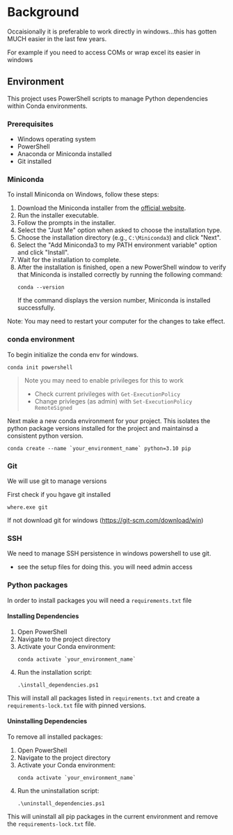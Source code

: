 # Background

Occaisionally it is preferable to work directly in windows...this has gotten MUCH easier in the last few years.

For example if you need to access COMs or wrap excel its easier in windows


## Environment

This project uses PowerShell scripts to manage Python dependencies within Conda environments.

### Prerequisites

- Windows operating system
- PowerShell
- Anaconda or Miniconda installed
- Git installed

### Miniconda

To install Miniconda on Windows, follow these steps:

1. Download the Miniconda installer from the [official website](https://docs.conda.io/en/latest/miniconda.html).
2. Run the installer executable.
3. Follow the prompts in the installer.
4. Select the "Just Me" option when asked to choose the installation type.
5. Choose the installation directory (e.g., `C:\Miniconda3`) and click "Next".
6. Select the "Add Miniconda3 to my PATH environment variable" option and click "Install".
7. Wait for the installation to complete.
8. After the installation is finished, open a new PowerShell window to verify that Miniconda is installed correctly by running the following command:
   ```
   conda --version
   ```
   If the command displays the version number, Miniconda is installed successfully.

Note: You may need to restart your computer for the changes to take effect.

### conda environment

To begin initialize the conda env for windows.
```
conda init powershell
```

> Note you may need to enable privileges for this to work
> - Check current privileges with `Get-ExecutionPolicy`
> - Change privleges (as admin) with `Set-ExecutionPolicy RemoteSigned`

Next make a new conda environment for your project. This isolates the python package versions installed for the project and maintainsd a consistent python version. 

```
conda create --name `your_environment_name` python=3.10 pip
```

### Git

We will use git to manage versions

First check if you hgave git installed
```
where.exe git
```

If not download git for windows (https://git-scm.com/download/win)


### SSH 

We need to manage SSH persistence in windows powershell to use git.
- see the setup files for doing this. you will need admin access


### Python packages

In order to install packages you will need a `requirements.txt` file

#### Installing Dependencies

1. Open PowerShell
2. Navigate to the project directory
3. Activate your Conda environment:
   ```
   conda activate `your_environment_name`
   ```
4. Run the installation script:
   ```
   .\install_dependencies.ps1
   ```

This will install all packages listed in `requirements.txt` and create a `requirements-lock.txt` file with pinned versions.

#### Uninstalling Dependencies

To remove all installed packages:

1. Open PowerShell
2. Navigate to the project directory
3. Activate your Conda environment:
   ```
   conda activate `your_environment_name`
   ```
4. Run the uninstallation script:
   ```
   .\uninstall_dependencies.ps1
   ```

This will uninstall all pip packages in the current environment and remove the `requirements-lock.txt` file.

